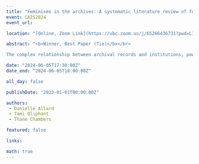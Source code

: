 ```yaml
---
title: "Feminisms in the archives: A systematic literature review of feminist approaches in archival studies literature, 1973-2023"
event: CAIS2024
event_url: 

location: "[Online, Zoom Link](https://ubc.zoom.us/j/65266436731?pwd=L1dJRGwrYjNueldyUkFwZXZvc2dpUT09)"

abstract: "<b>Winner, Best Paper (Tie)</b></br>

The complex relationship between archival records and institutions, power, and history making is a shared concern of both archival and feminist research and praxis. This paper reports key findings of a systematic literature review (SLR) that examines the presence and prevalence of critical feminist theories, practices, and approaches employed in archival studies research between 1973-2024. Our key findings highlight how feminist approaches not only serve archival studies research that aims to promote visibility, credibility, control, and care to communities whose voices have been systematically excluded from mainstream archives but also encourages an array of archival functions and practices embedded in critical intersectional feminist values, methods, and ethics."

date: "2024-06-05T17:30:00Z"
date_end: "2024-06-05T18:00:00Z"

all_day: false

publishDate: "2023-01-01T00:00:00Z"

authors:
 - Danielle Allard
 - Tami Oliphant
 - Thane Chambers

featured: false

links:

math: true
---
```




